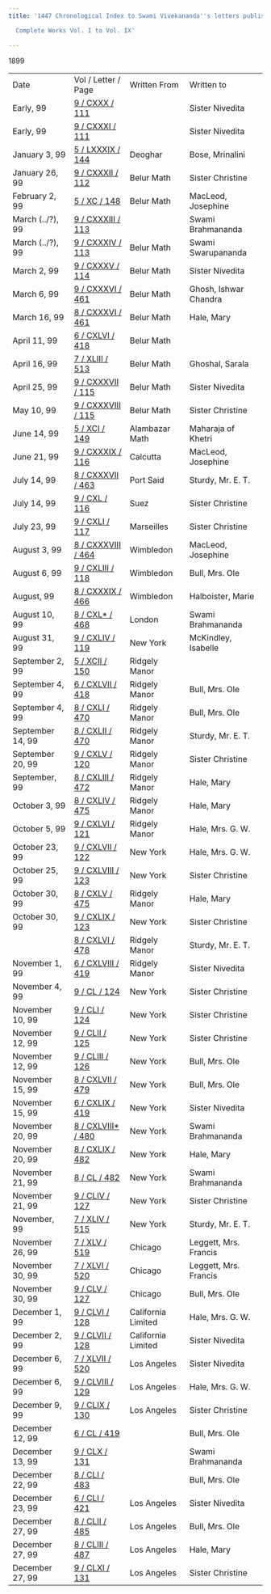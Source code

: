 ```yaml
---
title: '1447 Chronological Index to Swami Vivekananda''s letters published in the

  Complete Works Vol. I to Vol. IX'

---
```





1899



|                  |                                                                              |                    |                       |
|------------------|------------------------------------------------------------------------------|--------------------|-----------------------|
| Date             | Vol / Letter / Page                                                          | Written From       | Written to            |
| Early, 99        | [9 / CXXX / 111](../../../volume_9/letters_fifth_series/)         |                    | Sister Nivedita       |
| Early, 99        | [9 / CXXXI / 111](../../../volume_9/letters_fifth_series/)      |                    | Sister Nivedita       |
| January 3, 99    | [5 / LXXXIX / 144](../../../volume_5/epistles_first_series/)      | Deoghar            | Bose, Mrinalini       |
| January 26, 99   | [9 / CXXXII / 112](../../../volume_9/letters_fifth_series/)    | Belur Math         | Sister Christine      |
| February 2, 99   | [5 / XC / 148](../../../volume_5/epistles_first_series/)             | Belur Math         | MacLeod, Josephine    |
| March (../?), 99    | [9 / CXXXIII / 113](../../volume_9/letters_fifth_series/)        |                    | Swami Brahmananda     |
| March (../?), 99    | [9 / CXXXIV / 113](../../volume_9/letters_fifth_series/)            | Belur Math         | Swami Swarupananda    |
| March 2, 99      | [9 / CXXXV / 114](../../../volume_9/letters_fifth_series/)        | Belur Math         | Sister Nivedita       |
| March 6, 99      | [9 / CXXXVI / 461](../../../volume_9/letters_fifth_series/)          | Belur Math         | Ghosh, Ishwar Chandra |
| March 16, 99     | [8 / CXXXVI / 461](../../../volume_8/epistles_fourth_series/)       | Belur Math         | Hale, Mary            |
| April 11, 99     | [6 / CXLVI / 418](../../../volume_6/epistles_second_series/)        | Belur Math         |                       |
| April 16, 99     | [7 / XLIII / 513](../../../volume_7/epistles_third_series/)         | Belur Math         | Ghoshal, Sarala       |
| April 25, 99     | [9 / CXXXVII / 115](../../../volume_9/letters_fifth_series/)      | Belur Math         | Sister Nivedita       |
| May 10, 99       | [9 / CXXXVIII / 115](../../../volume_9/letters_fifth_series/)  | Belur Math         | Sister Christine      |
| June 14, 99      | [5 / XCI / 149](../../../volume_5/epistles_first_series/)         | Alambazar Math     | Maharaja of Khetri    |
| June 21, 99      | [9 / CXXXIX / 116](../../../volume_9/letters_fifth_series/) | Calcutta           | MacLeod, Josephine    |
| July 14, 99      | [8 / CXXXVII / 463](../../../volume_8/epistles_fourth_series/)    | Port Said          | Sturdy, Mr. E. T.     |
| July 14, 99      | [9 / CXL / 116](../../../volume_9/letters_fifth_series/)       | Suez               | Sister Christine      |
| July 23, 99      | [9 / CXLI / 117](../../../volume_9/letters_fifth_series/)      | Marseilles         | Sister Christine      |
| August 3, 99     | [8 / CXXXVIII / 464](../../../volume_8/epistles_fourth_series/)      | Wimbledon          | MacLeod, Josephine    |
| August 6, 99     | [9 / CXLIII / 118](../../../volume_9/letters_fifth_series/)       | Wimbledon          | Bull, Mrs. Ole        |
| August, 99       | [8 / CXXXIX / 466](../../../volume_8/epistles_fourth_series/)      | Wimbledon          | Halboister, Marie     |
| August 10, 99    | [8 / CXL\* / 468](../../../volume_8/epistles_fourth_series/)      | London             | Swami Brahmananda     |
| August 31, 99    | [9 / CXLIV / 119](../../../volume_9/letters_fifth_series/)        | New York           | McKindley, Isabelle   |
| September 2, 99  | [5 / XCII / 150](../../../volume_5/epistles_first_series/)              | Ridgely Manor      |                       |
| September 4, 99  | [6 / CXLVII / 418](../../../volume_6/epistles_second_series/)   | Ridgely Manor      | Bull, Mrs. Ole        |
| September 4, 99  | [8 / CXLI / 470](../../../volume_8/epistles_fourth_series/)       | Ridgely Manor      | Bull, Mrs. Ole        |
| September 14, 99 | [8 / CXLII / 470](../../../volume_8/epistles_fourth_series/)      | Ridgely Manor      | Sturdy, Mr. E. T.     |
| September 20, 99 | [9 / CXLV / 120](../../../volume_9/letters_fifth_series/)      | Ridgely Manor      | Sister Christine      |
| September, 99    | [8 / CXLIII / 472](../../../volume_8/epistles_fourth_series/)       | Ridgely Manor      | Hale, Mary            |
| October 3, 99    | [8 / CXLIV / 475](../../../volume_8/epistles_fourth_series/)        | Ridgely Manor      | Hale, Mary            |
| October 5, 99    | [9 / CXLVI / 121](../../../volume_9/letters_fifth_series/) | Ridgely Manor      | Hale, Mrs. G. W.      |
| October 23, 99   | [9 / CXLVII / 122](../../../volume_9/letters_fifth_series/)       | New York           | Hale, Mrs. G. W.      |
| October 25, 99   | [9 / CXLVIII / 123](../../../volume_9/letters_fifth_series/)   | New York           | Sister Christine      |
| October 30, 99   | [8 / CXLV / 475](../../../volume_8/epistles_fourth_series/)     | Ridgely Manor      | Hale, Mary            |
| October 30, 99   | [9 / CXLIX / 123](../../../volume_9/letters_fifth_series/)     | New York           | Sister Christine      |
|                  | [8 / CXLVI / 478](../../../volume_8/epistles_fourth_series/)      | Ridgely Manor      | Sturdy, Mr. E. T.     |
| November 1, 99   | [6 / CXLVIII / 419](../../../volume_6/epistles_second_series/)    | Ridgely Manor      | Sister Nivedita       |
| November 4, 99   | [9 / CL / 124](../../../volume_9/letters_fifth_series/)        | New York           | Sister Christine      |
| November 10, 99  | [9 / CLI / 124](../../../volume_9/letters_fifth_series/)       | New York           | Sister Christine      |
| November 12, 99  | [9 / CLII / 125](../../../volume_9/letters_fifth_series/)      | New York           | Sister Christine      |
| November 12, 99  | [9 / CLIII / 126](../../../volume_9/letters_fifth_series/)      | New York           | Bull, Mrs. Ole        |
| November 15, 99  | [8 / CXLVII / 479](../../../volume_8/epistles_fourth_series/)   | New York           | Bull, Mrs. Ole        |
| November 15, 99  | [6 / CXLIX / 419](../../../volume_6/epistles_second_series/)      | New York           | Sister Nivedita       |
| November 20, 99  | [8 / CXLVIII\* / 480](../../../volume_8/epistles_fourth_series/)  | New York           | Swami Brahmananda     |
| November 20, 99  | [8 / CXLIX / 482](../../../volume_8/epistles_fourth_series/)        | New York           | Hale, Mary            |
| November 21, 99  | [8 / CL / 482](../../../volume_8/epistles_fourth_series/)    | New York           | Swami Brahmananda     |
| November 21, 99  | [9 / CLIV / 127](../../../volume_9/letters_fifth_series/)      | New York           | Sister Christine      |
| November, 99     | [7 / XLIV / 515](../../../volume_7/epistles_third_series/)         | New York           | Sturdy, Mr. E. T.     |
| November 26, 99  | [7 / XLV / 519](../../../volume_7/epistles_third_series/)     | Chicago            | Leggett, Mrs. Francis |
| November 30, 99  | [7 / XLVI / 520](../../../volume_7/epistles_third_series/)         | Chicago            | Leggett, Mrs. Francis |
| November 30, 99  | [9 / CLV / 127](../../../volume_9/letters_fifth_series/)      | Chicago            | Bull, Mrs. Ole        |
| December 1, 99   | [9 / CLVI / 128](../../../volume_9/letters_fifth_series/)         | California Limited | Hale, Mrs. G. W.      |
| December 2, 99   | [9 / CLVII / 128](../../../volume_9/letters_fifth_series/)        | California Limited | Sister Nivedita       |
| December 6, 99   | [7 / XLVII / 520](../../../volume_7/epistles_third_series/)        | Los Angeles        | Sister Nivedita       |
| December 6, 99   | [9 / CLVIII / 129](../../../volume_9/letters_fifth_series/)       | Los Angeles        | Hale, Mrs. G. W.      |
| December 9, 99   | [9 / CLIX / 130](../../../volume_9/letters_fifth_series/)      | Los Angeles        | Sister Christine      |
| December 12, 99  | [6 / CL / 419](../../../volume_6/epistles_second_series/)       |                    | Bull, Mrs. Ole        |
| December 13, 99  | [9 / CLX / 131](../../../volume_9/letters_fifth_series/)     |                    | Swami Brahmananda     |
| December 22, 99  | [8 / CLI / 483](../../../volume_8/epistles_fourth_series/)    |                    | Bull, Mrs. Ole        |
| December 23, 99  | [6 / CLI / 421](../../../volume_6/epistles_second_series/)        | Los Angeles        | Sister Nivedita       |
| December 27, 99  | [8 / CLII / 485](../../../volume_8/epistles_fourth_series/)   | Los Angeles        | Bull, Mrs. Ole        |
| December 27, 99  | [8 / CLIII / 487](../../../volume_8/epistles_fourth_series/)        | Los Angeles        | Hale, Mary            |
| December 27, 99  | [9 / CLXI / 131](../../../volume_9/letters_fifth_series/)      | Los Angeles        | Sister Christine      |

